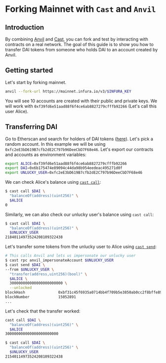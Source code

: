 # Forking Mainnet with `Cast` and `Anvil`

## Introduction

By combining [Anvil][anvil] and [Cast][cast], you can fork and test by interacting with contracts on a real network. The goal of this guide is to show you how to transfer DAI tokens from someone who holds DAI to an account created by Anvil.

## Getting started

Let's start by forking mainnet.

```sh
anvil --fork-url https://mainnet.infura.io/v3/$INFURA_KEY
```

You will see 10 accounts are created with their public and private keys. We will work with `0xf39fd6e51aad88f6f4ce6ab8827279cfffb92266` (Let's call this user Alice).

## Transferring DAI

Go to Etherscan and search for holders of DAI tokens ([here](https://etherscan.io/token/0x6b175474e89094c44da98b954eedeac495271d0f#balances)). Let's pick a random account. In this example we will be using `0xfc2eE3bD619B7cfb2dE2C797b96DeeCbD7F68e46`. Let's export our contracts and accounts as environment variables:

```sh
export ALICE=0xf39fd6e51aad88f6f4ce6ab8827279cfffb92266
export DAI=0x6b175474e89094c44da98b954eedeac495271d0f
export UNLUCKY_USER=0xfc2eE3bD619B7cfb2dE2C797b96DeeCbD7F68e46
```

We can check Alice's balance using [`cast call`][cast-call]:

```sh
$ cast call $DAI \
  "balanceOf(address)(uint256)" \
  $ALICE
0
```

Similarly, we can also check our unlucky user's balance using `cast call`:

```sh
$ cast call $DAI \
  "balanceOf(address)(uint256)" \
  $UNLUCKY_USER
21840114973524208109322438
```

Let's transfer some tokens from the unlucky user to Alice using [`cast send`][cast-send]:

```sh
# This calls Anvil and lets us impersonate our unlucky user
$ cast rpc anvil_impersonateAccount $UNLUCKY_USER
$ cast send $DAI \
--from $UNLUCKY_USER \
  "transfer(address,uint256)(bool)" \
  $ALICE \
  300000000000000000000000 \
  --unlocked
blockHash               0xbf31c45f6935a0714bb4f709b5e3850ab0cc2f8bffe895fefb653d154e0aa062
blockNumber             15052891
...
```

Let's check that the transfer worked:

```sh
cast call $DAI \
  "balanceOf(address)(uint256)" \
  $ALICE
300000000000000000000000

$ cast call $DAI \
  "balanceOf(address)(uint256)" \
  $UNLUCKY_USER
21540114973524208109322438
```

[anvil]: ../reference/anvil/
[cast]: ../cast/reference/
[cast-call]: ../cast/reference/cast-call.md
[cast-send]: ../cast/reference/cast-send.md
